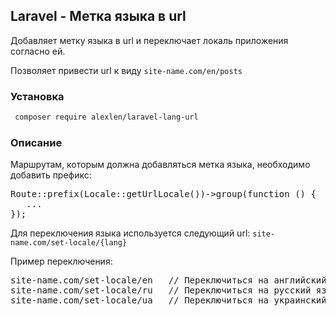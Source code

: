## Laravel - Метка языка в url
Добавляет метку языка в url и переключает локаль приложения согласно ей.

Позволяет привести url к виду <code>site-name.com/en/posts </code> 
### Установка

```sh
 composer require alexlen/laravel-lang-url
```

### Описание

Маршрутам, которым должна добавляться метка языка, необходимо добавить префикс:

<pre>
Route::prefix(Locale::getUrlLocale())->group(function () {
   ...
});
</pre>

Для переключения языка используется следующий url: <code>site-name.com/set-locale/{lang} </code>

Пример переключения:

<pre>
site-name.com/set-locale/en   // Переключиться на английский язык 
site-name.com/set-locale/ru   // Переключиться на русский язык
site-name.com/set-locale/ua   // Переключиться на украинский язык 
</pre> 


